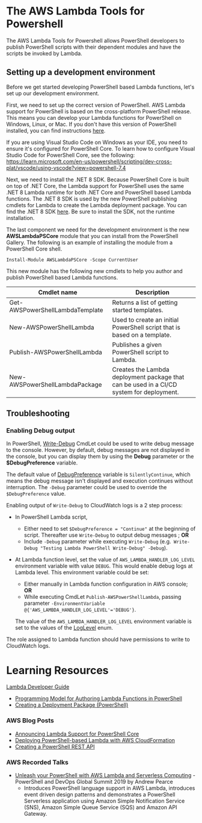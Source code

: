 # The AWS Lambda Tools for Powershell

The AWS Lambda Tools for Powershell allows PowerShell developers to publish PowerShell scripts 
with their dependent modules and have the scripts be invoked by Lambda.

## Setting up a development environment

Before we get started developing PowerShell based Lambda functions, let's set up our 
development environment.

First, we need to set up the correct version of PowerShell. AWS Lambda support 
for PowerShell is based on the cross-platform PowerShell release. This means 
you can develop your Lambda functions for PowerShell on Windows, Linux, or Mac. If you don't 
have this version of PowerShell installed, you can find instructions [here](https://learn.microsoft.com/en-us/powershell/scripting/install/installing-powershell?view=powershell-7.4).

If you are using Visual Studio Code on Windows as your IDE, you need to ensure it's 
configured for PowerShell Core. To learn how to configure Visual Studio Code for 
PowerShell Core, see the following: https://learn.microsoft.com/en-us/powershell/scripting/dev-cross-plat/vscode/using-vscode?view=powershell-7.4

Next, we need to install the .NET 8 SDK. Because PowerShell Core is built on top of 
.NET Core, the Lambda support for PowerShell uses the same .NET 8 Lambda runtime for 
both .NET Core and PowerShell based Lambda functions. The .NET 8 SDK is used by 
the new PowerShell publishing cmdlets for Lambda to create the Lambda deployment 
package. You can find the .NET 8 SDK [here]( https://www.microsoft.com/net/download). Be 
sure to install the SDK, not the runtime installation.

The last component we need for the development environment is the 
new **AWSLambdaPSCore** module that you can install from the PowerShell Gallery. The 
following is an example of installing the module from a PowerShell Core shell.

```
Install-Module AWSLambdaPSCore -Scope CurrentUser
```

This new module has the following new cmdlets to help you author and publish PowerShell based Lambda functions.

Cmdlet name | Description
------------ | -------------
Get-AWSPowerShellLambdaTemplate|Returns a list of getting started templates.
New-AWSPowerShellLambda|Used to create an initial PowerShell script that is based on a template.
Publish-AWSPowerShellLambda|Publishes a given PowerShell script to Lambda.
New-AWSPowerShellLambdaPackage|Creates the Lambda deployment package that can be used in a CI/CD system for deployment.

## Troubleshooting
### Enabling Debug output
In PowerShell, [Write-Debug](https://learn.microsoft.com/en-us/powershell/module/microsoft.powershell.utility/write-debug?view=powershell-7.4) CmdLet could be used to write debug message to the console. However, by default, debug messages are not displayed in the console, but you can display them by using the **Debug** parameter or the **$DebugPreference** variable.

The default value of [DebugPreference](https://learn.microsoft.com/en-us/powershell/module/microsoft.powershell.core/about/about_preference_variables?view=powershell-7.4#debugpreference) variable is `SilentlyContinue`, which means the debug message isn't displayed and execution continues without interruption. The `-Debug` parameter could be used to override the `$DebugPreference` value.

Enabling output of `Write-Debug` to CloudWatch logs is a 2 step process:
- In PowerShell Lambda script, 
  - Either need to set `$DebugPreference = "Continue"` at the beginning of script. Thereafter use `Write-Debug` to output debug messages ; **OR**
  - Include `-Debug` parameter while executing `Write-Debug` (e.g.` Write-Debug "Testing Lambda PowerShell Write-Debug" -Debug`).
- At Lambda function level, set the value of `AWS_LAMBDA_HANDLER_LOG_LEVEL` environment variable with value `DEBUG`. This would enable debug logs at Lambda level. This environment variable could be set:
  - Either manually in Lambda function configuration in AWS console; **OR**
  - While executing CmdLet `Publish-AWSPowerShellLambda`, passing parameter `-EnvironmentVariable @{'AWS_LAMBDA_HANDLER_LOG_LEVEL'='DEBUG'}`.
  
  The value of the `AWS_LAMBDA_HANDLER_LOG_LEVEL` environment variable is set to the values of the [LogLevel](https://github.com/aws/aws-lambda-dotnet/blob/master/Libraries/src/Amazon.Lambda.Core/ILambdaLogger.cs#L7) enum.

The role assigned to Lambda function should have permissions to write to CloudWatch logs. 


# Learning Resources

[Lambda Developer Guide](https://docs.aws.amazon.com/lambda/latest/dg/welcome.html)
  * [Programming Model for Authoring Lambda Functions in PowerShell](https://docs.aws.amazon.com/lambda/latest/dg/powershell-programming-model.html)
  * [Creating a Deployment Package (PowerShell)](https://docs.aws.amazon.com/lambda/latest/dg/lambda-powershell-how-to-create-deployment-package.html)
  
### AWS Blog Posts

* [Announcing Lambda Support for PowerShell Core](https://aws.amazon.com/blogs/developer/announcing-lambda-support-for-powershell-core/)
* [Deploying PowerShell-based Lambda with AWS CloudFormation](https://aws.amazon.com/blogs/developer/deploying-powershell-based-lambda-with-aws-cloudformation/)
* [Creating a PowerShell REST API](https://aws.amazon.com/blogs/developer/creating-a-powershell-rest-api/)

### AWS Recorded Talks
* [Unleash your PowerShell with AWS Lambda and Serverless Computing](https://www.youtube.com/watch?v=-CmIrrEYtLA) - PowerShell and DevOps Global Summit 2019 by Andrew Pearce
  * Introduces PowerShell language support in AWS Lambda, introduces event driven design patterns and demonstrates a PowerShell Serverless application using Amazon Simple Notification Service (SNS), Amazon Simple Queue Service (SQS) and Amazon API Gateway.
